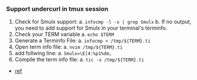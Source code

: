 ### Support undercurl in tmux session

1. Check for Smulx support:
    a. `infocmp -l -x | grep Smulx`
    b. If no output, you need to add support for Smulx in your terminal's terminfo.
2. Check your TERM variable
    a. `echo $TERM`
3. Generate a Terminfo File:
    a. `infocmp > /tmp/${TERM}.ti`
4. Open term info file:
    a. `nvim /tmp/${TERM}.ti`
5. add follwing line:
    a. `Smulx=\E[4:%p1%dm,`
6. Compile the term info file:
    a. `tic -x /tmp/${TERM}.ti`

- [ref](https://dev.to/anurag_pramanik/how-to-enable-undercurl-in-neovim-terminal-and-tmux-setup-guide-2ld7)
